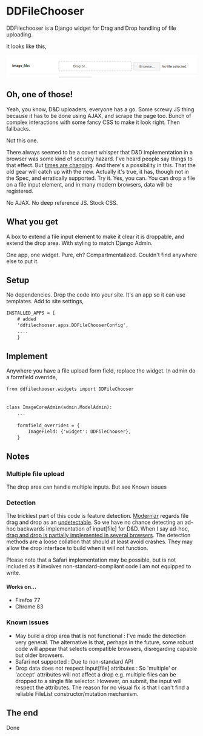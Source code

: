 # DDFileChooser
DDFilechooser is a Django widget for Drag and Drop handling of file uploading.

It looks like this,

![DDFileChooser Screenshot](/images/ddfilechooser.png)


## Oh, one of those!
Yeah, you know, D&D uploaders, everyone has a go. Some screwy JS thing because it has to be done using AJAX, and scrape the page too. Bunch of complex interactions with some fancy CSS to make it look right. Then fallbacks.

Not this one. 

There always seemed to be a covert whisper that D&D implementation in a browser was some kind of security hazard. I've heard people say things to that effect. But [times are changing](https://www.w3.org/TR/html52/editing.html#drag-and-drop). And there's a possibility in this. That the old gear will catch up with the new. Actually it's true, it has, though not in the Spec, and erratically supported. Try it. Yes, you can. You can drop a file on a file input element, and in many modern browsers, data will be registered.

No AJAX. No deep reference JS. Stock CSS.

## What you get
A box to extend a file input element to make it clear it is droppable, and extend the drop area. With styling to match Django Admin.

One app, one widget. Pure, eh? Compartmentalized. Couldn't find anywhere else to put it.

## Setup
No dependencies. Drop the code into your site. It's an app so it can use templates. Add to site settings,

    INSTALLED_APPS = [
        # added
        'ddfilechooser.apps.DDFileChooserConfig',
        ....
        }

## Implement
Anywhere you have a file upload form field, replace the widget. In admin do a formfield override,

    from ddfilechooser.widgets import DDFileChooser


    class ImageCoreAdmin(admin.ModelAdmin):
        ...

        formfield_overrides = {
            ImageField: {'widget': DDFileChooser},
        }  

## Notes

### Multiple file upload
The drop area can handle multiple inputs.  But see Known issues

### Detection
The trickiest part of this code is feature detection. [Modernizr](https://modernizr.com)  regards file drag and drop as an [undetectable](https://github.com/Modernizr/Modernizr/wiki/Undetectables). So we have no chance detecting an ad-hoc backwards implementation of input[file] for D&D. When I say ad-hoc, [drag and drop is partially implemented in several browsers](https://caniuse.com/#search=drag%20and%20drop). The detection methods are a loose collation that should at least avoid crashes. They may allow the drop interface to build when it will not function.

Please note that a Safari implementation may be possible, but is not included as it involves non-standard-compliant code I am not equipped to write.

#### Works on...
- Firefox 77
- Chrome 83

### Known issues
- May build a drop area that is not functional
: I've made the detection very general. The alternative is that, perhaps in the future, some robust code will appear that selects compatible browsers, disregarding capable but older browsers.
- Safari not supported 
: Due to non-standard API
- Drop data does not respect Input[file] attributes 
: So 'multiple' or 'accept' attributes will not affect a drop e.g. multiple files can be dropped to a single file selector. However, on submit, the input will respect the attributes. The reason for no visual fix is that I can't find a reliable FileList constructor/mutation mechanism.

## The end
Done
